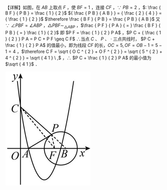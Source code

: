 【详解】如图，在 $A B$ 上取点 $F$ ，使 $B F = 1$ ，连接 $C F$ ，∵ $P B = 2$ ，$: \frac { B F } { P B } = \frac { 1 } { 2 }$ ${ \frac { P B } { A B } } = { \frac { 2 } { 4 } } = { \frac { 1 } { 2 } }$ $\therefore \frac { B F } { P B } = \frac { P B } { A B }$ 又∵ $\angle P B F = \angle A B P$ ，$\triangle P B F \sim _ { \triangle A B P }$ ，$\frac { P F } { P A } { = } \frac { B F } { P B } { = } \frac { 1 } { 2 }$ 即 $P F = \frac { 1 } { 2 } P A$ ，$P C + { \frac { 1 } { 2 } } P A = P C + P F \geq C F$ ∴当点 $C$ 、 $P$ 、 $\cdot$ 三点共线时， $P C + \frac { 1 } { 2 } P A$ 的值最小，即为线段 $C F$ 的长，$O C = 5 , O F = O B - 1 = 5 - 1 = 4$ ，$\therefore C F = \sqrt { O C ^ { 2 } + O F ^ { 2 } } = \sqrt { 5 ^ { 2 } + 4 ^ { 2 } } = \sqrt { 4 1 } \ ,$ ，∴ $P C + \frac { 1 } { 2 } P A$ 的最小值为 $\sqrt { 4 1 }$ ．

![](<../../qs_image_DB/专题2-5_最值模型之阿氏圆与胡不归（解析版）/f4e4c02c0e6f6f984cd145a36f12cb82fbe21817ac54389a6ceffb40b012250d.jpg>)
